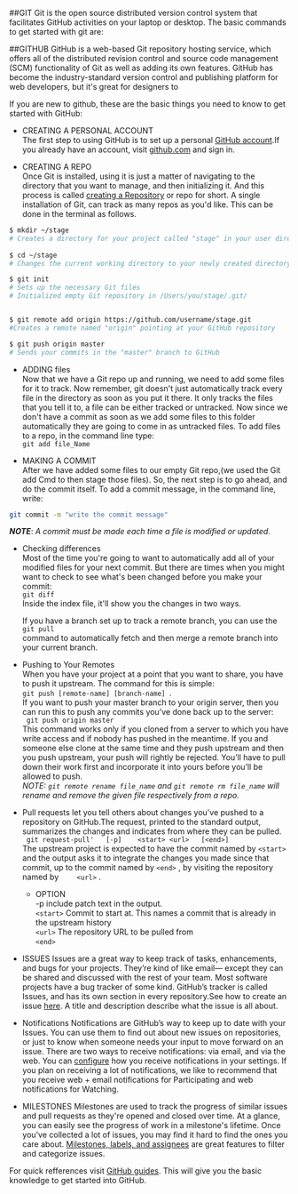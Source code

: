 ##GIT
Git is the open source distributed version control system that facilitates GitHub activities on your laptop or
desktop. The basic commands to get started with git are:


##GITHUB
GitHub is a web-based Git repository hosting service, which offers all of the distributed revision control and source code management (SCM) functionality of Git as well as adding its own features.
GitHub has become the industry-standard version control and publishing platform for web developers, but it's great for designers to

If you are new to github, these are the basic things you need to know to get started with GitHub:
   
 -  CREATING A PERSONAL ACCOUNT   
 The first step to using GitHub is to set up a personal [GitHub account](https://help.github.com/articles/signing-up-for-a-new-github-account/).If you already have an account, visit [github.com](thub.com) and sign in.
 
 - CREATING A REPO   
Once Git is installed, using it is just a matter of navigating to the directory that you want to manage, and then initializing it. And this process is called [creating a Repository](https://help.github.com/articles/create-a-repo/) or repo for short. A single installation of Git, can track as many repos as you'd like. This can be done in the terminal as follows.   

```sh
$ mkdir ~/stage
# Creates a directory for your project called "stage" in your user directory   
 
$ cd ~/stage
# Changes the current working directory to your newly created directory

$ git init
# Sets up the necessary Git files
# Initialized empty Git repository in /Users/you/stage/.git/


$ git remote add origin https://github.com/username/stage.git
#Creates a remote named "origin" pointing at your GitHub repository

$ git push origin master
# Sends your commits in the "master" branch to GitHub
```

- ADDING files   
Now that we have a Git repo up and running, we need to add some files for it to track. Now remember, git doesn't just automatically track every file in the directory as soon as you put it there. It only tracks the files that you tell it to, a file can be either tracked or untracked. Now since we don't have a commit as soon as we add some files to this folder automatically they are going to come in as untracked files. To add files to a repo, in the command line type:  
   ``` git add file_Name  ```   
   
- MAKING A COMMIT   
After we have added some files to our empty Git repo,(we used the Git add Cmd to then stage those files). So, the next step is to go ahead, and do the commit itself. To add a commit message, in the command line, write:   
```sh  
git commit -m "write the commit message"
```   
***NOTE***: *A commit must be made each time a file is modified or updated*.

- Checking differences   
Most of the time you're going to want to automatically add all of your modified files for your next commit. But there are times when you might want to check to see what's been changed before you make your commit:   
``` git diff ```   
Inside the index file, it'll show you the changes in two ways.

  If you have a branch set up to track a remote branch, you can use the   
```git pull```   
command to automatically fetch and then merge a remote branch into your current branch. 

- Pushing to Your Remotes   
When you have your project at a point that you want to share, you have to push it upstream. The command for this is simple:   
 ```git push [remote-name] [branch-name] ```.    
If you want to push your master branch to your origin server, then you can run this to push any commits you’ve done back up to the server:   
``` git push origin master```   
This command works only if you cloned from a server to which you have write access and if nobody has pushed in the meantime. If you and someone else clone at the same time and they push upstream and then you push upstream, your push will rightly be rejected. You’ll have to pull down their work first and incorporate it into yours before you’ll be allowed to push.   
*NOTE: ```git remote rename file_name``` and ```git remote rm file_name``` will rename and remove the given file respectively from a repo.*


 - Pull	requests	let	you	tell	others	about	changes	you've	pushed	to	a	repository	on	GitHub.The	request,	printed	to	the
standard	output,	summarizes	the	changes	and	indicates	from	where	they	can	be	pulled.   
``` git	request-pull'	[-p]	<start>	<url>	[<end>]```   
The	upstream project is	expected to	have the commit	named	by ```<start>```	 	and	the	output	asks	it	to	integrate	the
changes	you	made	since	that	commit,	up	to	the	commit	named	by	 	```<end>```	 ,	by	visiting	the	repository	named	by	 ```	<url>``` .   

   - OPTION   
-p	 	include	patch	text	in	the	output.   
```<start>```	 	Commit	to	start	at.	This	names	a	commit	that	is	already	in	the	upstream	history   
```<url>```	 	The	repository	URL	to	be	pulled	from   
```<end>```   

-  ISSUES
Issues	are	a	great	way	to	keep	track	of	tasks,	enhancements,	and	bugs	for	your	projects.	They’re	kind	of	like	email—
except	they	can	be	shared	and	discussed	with	the	rest	of	your	team.	Most	software	projects	have	a	bug	tracker	of
some	kind.	GitHub’s	tracker	is	called	Issues,	and	has	its	own	section	in	every	repository.See	how	to	create	an	issue
[here](https://help.github.com/articles/creating-an-issue/).	A	title	and	description	describe	what	the	issue	is	all	about.   

- Notifications
Notifications	are	GitHub’s	way	to	keep	up	to	date	with	your	Issues.	You	can	use	them	to	find	out	about	new	issues	on
repositories,	or	just	to	know	when	someone	needs	your	input	to	move	forward	on	an	issue.	There	are	two	ways	to
receive	notifications:	via	email,	and	via	the	web.	You	can	[configure](https://help.github.com/articles/configuring-notification-emails/)	how	you	receive	notifications	in	your	settings.	If	you
plan	on	receiving	a	lot	of	notifications,	we	like	to	recommend	that	you	receive	web	+	email	notifications	for	Participating
and	web	notifications	for	Watching.   

- MILESTONES
Milestones	are	used	to	track	the	progress	of	similar	issues	and	pull	requests	as	they're	opened	and	closed	over	time.
At	a	glance,	you	can	easily	see	the	progress	of	work	in	a	milestone's	lifetime.	Once	you’ve	collected	a	lot	of	issues,	you
may	find	it	hard	to	find	the	ones	you	care	about.	[Milestones,	labels,	and	assignees](https://guides.github.com/features/issues/)	are	great	features	to	filter	and
categorize	issues.



For quick refferences visit [GitHub guides](https://guides.github.com/). This will give you the basic knowledge to get started into GitHub.